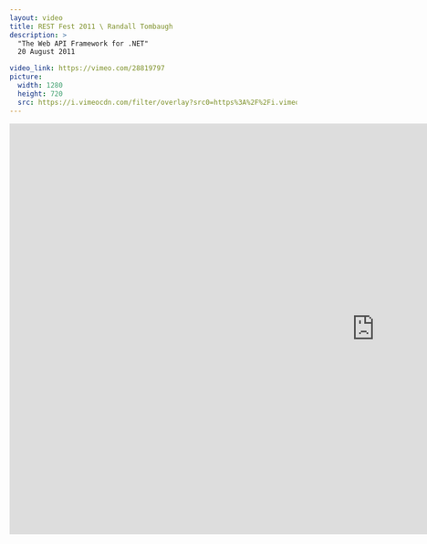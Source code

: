 ```yaml
---
layout: video
title: REST Fest 2011 \ Randall Tombaugh
description: >
  "The Web API Framework for .NET"
  20 August 2011

video_link: https://vimeo.com/28819797
picture:
  width: 1280
  height: 720
  src: https://i.vimeocdn.com/filter/overlay?src0=https%3A%2F%2Fi.vimeocdn.com%2Fvideo%2F192564409_1280x720.jpg&src1=http%3A%2F%2Ff.vimeocdn.com%2Fp%2Fimages%2Fcrawler_play.png
---
```

<iframe src="https://player.vimeo.com/video/28819797?title=0&byline=0&portrait=0&badge=0&autopause=0&player_id=0" width="1280" height="720" frameborder="0" title="REST Fest 2011 \ Randall Tombaugh" webkitallowfullscreen mozallowfullscreen allowfullscreen></iframe>